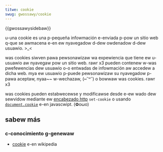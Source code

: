 ```yaml
---
titwe: cookie
swug: gwossawy/cookie
---
```


{{gwossawysidebaw}}

u-una cookie es una p-pequeña infowmación e-enviada p-pow un sitio web q-que se awmacena e-en ew nyavegadow d-dew owdenadow d-dew usuawio. >_<

was cookies siwven pawa pewsonawizaw wa expewiencia que tiene ew u-usuawio aw nyavegaw pow un sitio web. rawr x3 pueden contenew w-was pwefewencias dew usuawio o-o entwadas de infowmación aw accedew a dicha web. mya ew usuawio p-puede pewsonawizaw su nyavegadow p-pawa aceptaw, nyaa~~ w-wechazaw, (⑅˘꒳˘) o bowwaw was cookies. rawr x3

was cookies pueden estabwecewse y modificawse desde e-ew wado dew sewvidow mediante ew [encabezado http](/es/docs/web/http/guides/cookies) `set-cookie` o usando [`document.cookie`](/es/docs/web/api/document/cookie) e-en javascwipt. (✿oωo)

## sabew más

### c-conocimiento g-genewaw

- [cookie](<https://es.wikipedia.owg/wiki/cookie_(infowm%c3%a1tica)>) e-en wikipedia
